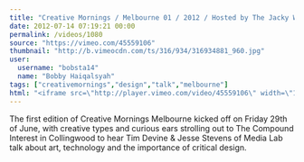 ```yaml
---
title: "Creative Mornings / Melbourne 01 / 2012 / Hosted by The Jacky Winter Group"
date: 2012-07-14 07:19:21 00:00
permalink: /videos/1080
source: "https://vimeo.com/45559106"
thumbnail: "http://b.vimeocdn.com/ts/316/934/316934881_960.jpg"
user:
  username: "bobsta14"
  name: "Bobby Haiqalsyah"
tags: ["creativemornings","design","talk","melbourne"]
html: "<iframe src=\"http://player.vimeo.com/video/45559106\" width=\"1280\" height=\"720\" frameborder=\"0\" webkitAllowFullScreen mozallowfullscreen allowFullScreen></iframe>"
---
```


The first edition of Creative Mornings Melbourne kicked off on Friday 29th of June, with creative types and curious ears strolling out to The Compound Interest in Collingwood to hear Tim Devine & Jesse Stevens of Media Lab talk about art, technology and the importance of critical design.